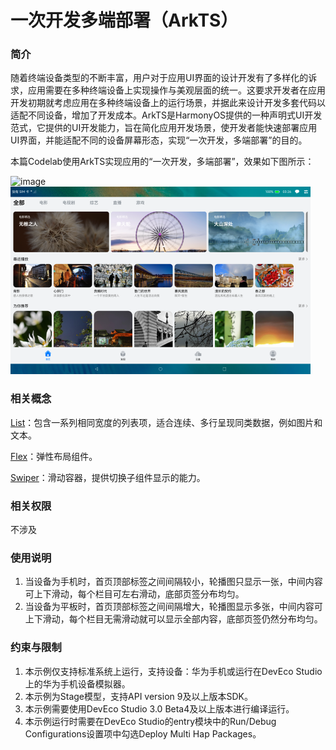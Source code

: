 # 一次开发多端部署（ArkTS）

### 简介

随着终端设备类型的不断丰富，用户对于应用UI界面的设计开发有了多样化的诉求，应用需要在多种终端设备上实现操作与美观层面的统一。这要求开发者在应用开发初期就考虑应用在多种终端设备上的运行场景，并据此来设计开发多套代码以适配不同设备，增加了开发成本。ArkTS是HarmonyOS提供的一种声明式UI开发范式，它提供的UI开发能力，旨在简化应用开发场景，使开发者能快速部署应用UI界面，并能适配不同的设备屏幕形态，实现“一次开发，多端部署”的目的。

本篇Codelab使用ArkTS实现应用的“一次开发，多端部署”，效果如下图所示：

![image](screenshots/device/一多.gif)
![image](screenshots/device/一多_平板.png)

### 相关概念

[List](https://developer.harmonyos.com/cn/docs/documentation/doc-references/ts-container-list-0000001333800573)：包含一系列相同宽度的列表项，适合连续、多行呈现同类数据，例如图片和文本。

[Flex](https://developer.harmonyos.com/cn/docs/documentation/doc-references/ts-container-flex-0000001281001250)：弹性布局组件。

[Swiper](https://developer.harmonyos.com/cn/docs/documentation/doc-references/ts-container-swiper-0000001333321221)：滑动容器，提供切换子组件显示的能力。

### 相关权限

不涉及

### 使用说明

1. 当设备为手机时，首页顶部标签之间间隔较小，轮播图只显示一张，中间内容可上下滑动，每个栏目可左右滑动，底部页签分布均匀。
2. 当设备为平板时，首页顶部标签之间间隔增大，轮播图显示多张，中间内容可上下滑动，每个栏目无需滑动就可以显示全部内容，底部页签仍然分布均匀。

### 约束与限制

1. 本示例仅支持标准系统上运行，支持设备：华为手机或运行在DevEco Studio上的华为手机设备模拟器。
2. 本示例为Stage模型，支持API version 9及以上版本SDK。
3. 本示例需要使用DevEco Studio 3.0 Beta4及以上版本进行编译运行。
4. 本示例运行时需要在DevEco Studio的entry模块中的Run/Debug Configurations设置项中勾选Deploy Multi Hap Packages。